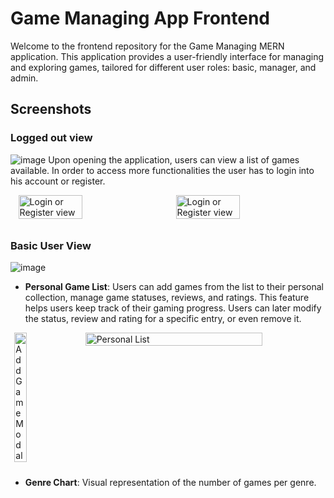 # Game Managing App Frontend
Welcome to the frontend repository for the Game Managing MERN application. This application provides a user-friendly interface for managing and exploring games, tailored for different user roles: basic, manager, and admin.
## Screenshots
### Logged out view
![image](https://github.com/AlisaUrsu/Game-Managing-App-Frontend/assets/115451781/7a3eb9ac-82f9-475e-99d9-a73f94b66d9c)
Upon opening the application, users can view a list of games available. In order to access more functionalities the user has to login into his account or register.
<div style="display: flex; flex-wrap: wrap; justify-content: space-around;">
  <img src="https://github.com/AlisaUrsu/Game-Managing-App-Frontend/assets/115451781/0bebbefb-99f8-49bc-b615-f0896cbc7522" alt="Login or Register view" style="width: 45%; margin-bottom: 10px;">
  <img src="https://github.com/AlisaUrsu/Game-Managing-App-Frontend/assets/115451781/1ba4f89d-066f-47b4-b387-97649c5b5eeb" alt="Login or Register view" style="width: 45%; margin-bottom: 10px;">
</div>

### Basic User View
![image](https://github.com/AlisaUrsu/Game-Managing-App-Frontend/assets/115451781/1993d895-7766-4aeb-bc54-2bbf641822a8)
- **Personal Game List**: Users can add games from the list to their personal collection, manage game statuses, reviews, and ratings. This feature helps users keep track of their gaming progress. Users can later modify the status, review and rating for a specific entry, or even remove it.
<div style="display: flex; flex-wrap: wrap; justify-content: space-around;">
  <img src="https://github.com/AlisaUrsu/Game-Managing-App-Frontend/assets/115451781/4c7f4f77-5051-42f9-857e-6e14e7a9acc3" alt="Add Game Modal" style="width: 20%; margin-bottom: 10px;">
  <img src="https://github.com/AlisaUrsu/Game-Managing-App-Frontend/assets/115451781/ac85c79a-8b7e-46bc-980a-0bfa391a6556" alt="Personal List" style="width: 75%; margin-bottom: 10px;">
</div>

- **Genre Chart**: Visual representation of the number of games per genre.


